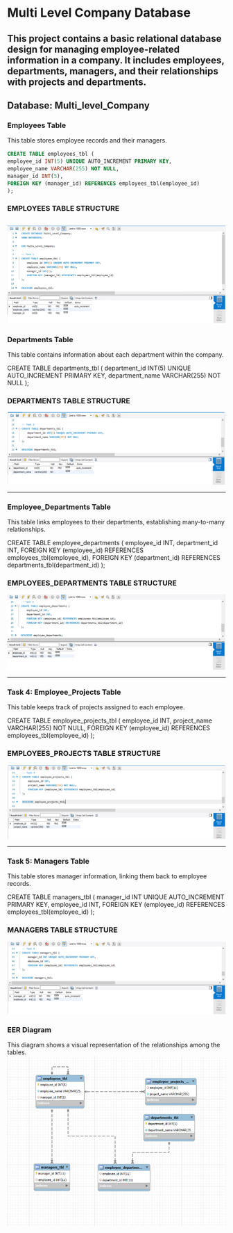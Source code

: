 # Multi Level Company Database 
This project contains a basic relational database design for managing employee-related information in a company.
It includes employees, departments, managers, and their relationships with projects and departments.
---

## Database: Multi_level_Company

### Employees Table

This table stores employee records and their managers.

```sql
CREATE TABLE employees_tbl (
employee_id INT(5) UNIQUE AUTO_INCREMENT PRIMARY KEY,
employee_name VARCHAR(255) NOT NULL,
manager_id INT(5),
FOREIGN KEY (manager_id) REFERENCES employees_tbl(employee_id)
);
```
### EMPLOYEES TABLE STRUCTURE

![sample Output](images/TASK1.PNG)
---

### Departments Table

This table contains information about each department within the company.

CREATE TABLE departments_tbl (
department_id INT(5) UNIQUE AUTO_INCREMENT PRIMARY KEY,
department_name VARCHAR(255) NOT NULL
);

### DEPARTMENTS TABLE STRUCTURE
![sample Output](images/TASK2.PNG)

---

### Employee_Departments Table

This table links employees to their departments, establishing many-to-many relationships.

CREATE TABLE employee_departments (
employee_id INT,
department_id INT,
FOREIGN KEY (employee_id) REFERENCES employees_tbl(employee_id),
FOREIGN KEY (department_id) REFERENCES departments_tbl(department_id)
);

### EMPLOYEES_DEPARTMENTS TABLE STRUCTURE
![sample Output](images/TASK3.PNG)

---

### Task 4: Employee_Projects Table
This table keeps track of projects assigned to each employee.

CREATE TABLE employee_projects_tbl (
employee_id INT,
project_name VARCHAR(255) NOT NULL,
FOREIGN KEY (employee_id) REFERENCES employees_tbl(employee_id)
);

### EMPLOYEES_PROJECTS TABLE STRUCTURE
![sample Output](images/TASK4.PNG)

---

### Task 5: Managers Table
This table stores manager information, linking them back to employee records.

CREATE TABLE managers_tbl (
manager_id INT UNIQUE AUTO_INCREMENT PRIMARY KEY,
employee_id INT,
FOREIGN KEY (employee_id) REFERENCES employees_tbl(employee_id)
);

### MANAGERS TABLE STRUCTURE
![sample Output](images/TASK5.PNG)

### EER Diagram
This diagram shows a visual representation of the relationships among the tables.
![sample Output](images/ERD.PNG)
